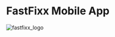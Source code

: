 # FastFixx Mobile App

![fastfixx_logo](https://github.com/Orion-FastFixx/Speedify/assets/72327884/d0344f60-9509-4629-9ed2-965e4765fabf)
